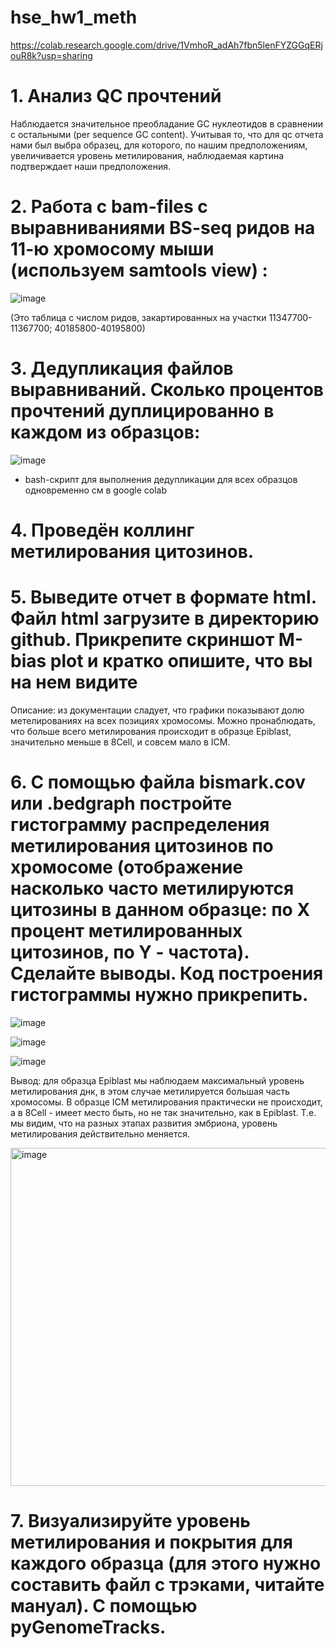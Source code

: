 # hse_hw1_meth
https://colab.research.google.com/drive/1VmhoR_adAh7fbn5lenFYZGGqERjouR8k?usp=sharing

# 1. Aнализ QC прочтений 
Наблюдается значительное преобладание GC нуклеотидов в сравнении с остальными (per sequence GC content). Учитывая то, что для qc отчета нами был выбра образец, для которого, по нашим предположениям, увеличивается уровень метилирования, наблюдаемая картина подтверждает наши предположения.

# 2. Работа с bam-files с выравниваниями BS-seq ридов на 11-ю хромосому мыши (используем samtools view) :

![image](https://user-images.githubusercontent.com/93148620/154337759-11b6b00e-b079-443d-977d-81ba50b2b7db.png)

(Это таблица с числом ридов, закартированных на участки 11347700-11367700; 40185800-40195800)

# 3. Дедупликация файлов выравниваний. Сколько процентов прочтений дуплицированно в каждом из образцов:

![image](https://user-images.githubusercontent.com/93148620/154338373-1c1e6600-ea22-48da-8217-9eee32045418.png)

* bash-скрипт для выполнения дедупликации для всех образцов одновременно см в google colab

# 4. Проведён коллинг метилирования цитозинов.

# 5. Выведите отчет в формате html. Файл html загрузите в директорию github. Прикрепите скриншот M-bias plot и кратко опишите, что вы на нем видите
Описание: из документации сладует, что графики показывают долю метелированиях на всех позициях хромосомы. Можно пронаблюдать, что больше всего метилирования происходит в образце Epiblast, значительно меньше в 8Cell, и совсем мало в ICM.

# 6. С помощью файла bismark.cov или .bedgraph постройте гистограмму распределения метилирования цитозинов по хромосоме (отображение насколько часто метилируются цитозины в данном образце: по X процент метилированных цитозинов, по Y - частота). Сделайте выводы. Код построения гистограммы нужно прикрепить.

![image](https://user-images.githubusercontent.com/93148620/154338895-ab30264a-4383-4486-b604-0a09923157d2.png)

![image](https://user-images.githubusercontent.com/93148620/154338928-f6583501-f442-4544-bd04-2c7e48b5ecc5.png)

![image](https://user-images.githubusercontent.com/93148620/154338952-e8d89471-1527-4b07-9e03-95b19b1bfcb0.png)

Вывод: для образца Epiblast мы наблюдаем максимальный уровень метилирования днк, в этом случае метилируется большая часть хромосомы. В образце ICM метилирования практически не происходит, а в 8Cell - имеет место быть, но не так значительно, как в Epiblast. Т.е. мы видим, что на разных этапах развития эмбриона, уровень метилирования действительно меняется.

<img width="541" alt="image" src="https://user-images.githubusercontent.com/93148620/154346572-957295b3-f3bb-4b3f-a6d3-8d2238bc9072.png">


# 7. Визуализируйте уровень метилирования и покрытия для каждого образца (для этого нужно составить файл с трэками, читайте мануал). С помощью pyGenomeTracks. 

